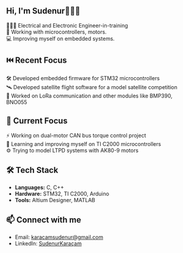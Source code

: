 ## Hi, I'm Sudenur👩🏽👋

👩🏽‍💻 Electrical and Electronic Engineer-in-training<br/>
🤖 Working with microcontrollers, motors.<br/>
💻 Improving myself on embedded systems.<br/>

## ⏮️ Recent Focus
🛠 Developed embedded firmware for STM32 microcontrollers <br/>
🛰️ Developed satellite flight software for a model satellite competition<br/>
🚀 Worked on LoRa communication and other modules like BMP390, BNO055<br/>

## 🔭 Current Focus
⚡ Working on dual-motor CAN bus torque control project<br/>
🦾 Learning and improving myself on TI C2000 microcontrollers<br/>
⚙️ Trying to model LTPD systems with AK80-9 motors<br/>

## 🛠 Tech Stack
- **Languages:** C, C++<br/>
- **Hardware:** STM32, TI C2000, Arduino<br/>
- **Tools:** Altium Designer, MATLAB<br/>

## 📫 Connect with me
- Email: karacamsudenur@gmail.com<br/>
- LinkedIn: [SudenurKaraçam](https://www.linkedin.com/in/sudenur-kara%C3%A7am-91a61a252/)



